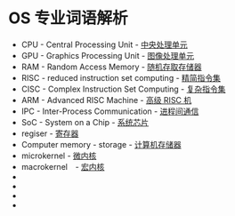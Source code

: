 # OS 专业词语解析

* CPU - Central Processing Unit - [中央处理单元](https://zh.wikipedia.org/wiki/%E4%B8%AD%E5%A4%AE%E5%A4%84%E7%90%86%E5%99%A8)
* GPU - Graphics Processing Unit - [图像处理单元](https://zh.wikipedia.org/wiki/%E5%9C%96%E5%BD%A2%E8%99%95%E7%90%86%E5%99%A8)
* RAM - Random Access Memory - [随机存取存储器](https://zh.wikipedia.org/wiki/%E9%9A%8F%E6%9C%BA%E5%AD%98%E5%8F%96%E5%AD%98%E5%82%A8%E5%99%A8)
* RISC - reduced instruction set computing - [精简指令集](https://zh.wikipedia.org/wiki/%E7%B2%BE%E7%AE%80%E6%8C%87%E4%BB%A4%E9%9B%86)
* CISC - Complex Instruction Set Computing - [复杂指令集](https://zh.wikipedia.org/wiki/%E5%A4%8D%E6%9D%82%E6%8C%87%E4%BB%A4%E9%9B%86)
* ARM - Advanced RISC Machine - [高级 RISC 机](https://zh.wikipedia.org/wiki/ARM%E6%9E%B6%E6%A7%8B)
* IPC - Inter-Process Communication - [进程间通信](https://zh.wikipedia.org/wiki/%E8%A1%8C%E7%A8%8B%E9%96%93%E9%80%9A%E8%A8%8A)
* SoC - System on a Chip - [系统芯片](https://zh.wikipedia.org/wiki/%E7%B3%BB%E7%BB%9F%E8%8A%AF%E7%89%87)
* regiser - [寄存器](https://zh.wikipedia.org/wiki/%E5%AF%84%E5%AD%98%E5%99%A8)
* Computer memory - storage - [计算机存储器](https://zh.wikipedia.org/wiki/%E9%9B%BB%E8%85%A6%E8%A8%98%E6%86%B6%E9%AB%94)
* microkernel - [微内核](https://zh.wikipedia.org/wiki/%E5%BE%AE%E5%85%A7%E6%A0%B8)
* macrokernel　- [宏内核](https://zh.wikipedia.org/wiki/%E6%95%B4%E5%A1%8A%E6%80%A7%E6%A0%B8%E5%BF%83)
* 
* 
* 
* 
